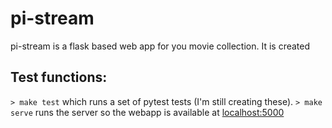 # pi-stream

pi-stream is a flask based web app for you movie collection. It is created 

## Test functions:

`> make test` which runs a set of pytest tests (I'm still creating these).
`> make serve` runs the server so the webapp is available at [localhost:5000](http://localhost:5000)



